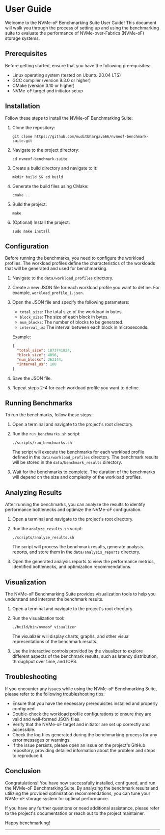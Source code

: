 # User Guide

Welcome to the NVMe-oF Benchmarking Suite User Guide! This document will walk you through the process of setting up and using the benchmarking suite to evaluate the performance of NVMe-over-Fabrics (NVMe-oF) storage systems.

## Prerequisites

Before getting started, ensure that you have the following prerequisites:

- Linux operating system (tested on Ubuntu 20.04 LTS)
- GCC compiler (version 9.3.0 or higher)
- CMake (version 3.10 or higher)
- NVMe-oF target and initiator setup

## Installation

Follow these steps to install the NVMe-oF Benchmarking Suite:

1. Clone the repository:
   ```
   git clone https://github.com/muditbhargava66/nvmeof-benchmark-suite.git
   ```

2. Navigate to the project directory:
   ```
   cd nvmeof-benchmark-suite
   ```

3. Create a build directory and navigate to it:
   ```
   mkdir build && cd build
   ```

4. Generate the build files using CMake:
   ```
   cmake ..
   ```

5. Build the project:
   ```
   make
   ```

6. (Optional) Install the project:
   ```
   sudo make install
   ```

## Configuration

Before running the benchmarks, you need to configure the workload profiles. The workload profiles define the characteristics of the workloads that will be generated and used for benchmarking.

1. Navigate to the `data/workload_profiles` directory.

2. Create a new JSON file for each workload profile you want to define. For example, `workload_profile_1.json`.

3. Open the JSON file and specify the following parameters:
   - `total_size`: The total size of the workload in bytes.
   - `block_size`: The size of each block in bytes.
   - `num_blocks`: The number of blocks to be generated.
   - `interval_us`: The interval between each block in microseconds.

   Example:
   ```json
   {
     "total_size": 1073741824,
     "block_size": 4096,
     "num_blocks": 262144,
     "interval_us": 100
   }
   ```

4. Save the JSON file.

5. Repeat steps 2-4 for each workload profile you want to define.

## Running Benchmarks

To run the benchmarks, follow these steps:

1. Open a terminal and navigate to the project's root directory.

2. Run the `run_benchmarks.sh` script:
   ```
   ./scripts/run_benchmarks.sh
   ```

   The script will execute the benchmarks for each workload profile defined in the `data/workload_profiles` directory. The benchmark results will be stored in the `data/benchmark_results` directory.

3. Wait for the benchmarks to complete. The duration of the benchmarks will depend on the size and complexity of the workload profiles.

## Analyzing Results

After running the benchmarks, you can analyze the results to identify performance bottlenecks and optimize the NVMe-oF configuration.

1. Open a terminal and navigate to the project's root directory.

2. Run the `analyze_results.sh` script:
   ```
   ./scripts/analyze_results.sh
   ```

   The script will process the benchmark results, generate analysis reports, and store them in the `data/analysis_reports` directory.

3. Open the generated analysis reports to view the performance metrics, identified bottlenecks, and optimization recommendations.

## Visualization

The NVMe-oF Benchmarking Suite provides visualization tools to help you understand and interpret the benchmark results.

1. Open a terminal and navigate to the project's root directory.

2. Run the visualization tool:
   ```
   ./build/bin/nvmeof_visualizer
   ```

   The visualizer will display charts, graphs, and other visual representations of the benchmark results.

3. Use the interactive controls provided by the visualizer to explore different aspects of the benchmark results, such as latency distribution, throughput over time, and IOPS.

## Troubleshooting

If you encounter any issues while using the NVMe-oF Benchmarking Suite, please refer to the following troubleshooting tips:

- Ensure that you have the necessary prerequisites installed and properly configured.
- Double-check the workload profile configurations to ensure they are valid and well-formed JSON files.
- Verify that the NVMe-oF target and initiator are set up correctly and accessible.
- Check the log files generated during the benchmarking process for any error messages or warnings.
- If the issue persists, please open an issue on the project's GitHub repository, providing detailed information about the problem and steps to reproduce it.

## Conclusion

Congratulations! You have now successfully installed, configured, and run the NVMe-oF Benchmarking Suite. By analyzing the benchmark results and utilizing the provided optimization recommendations, you can tune your NVMe-oF storage system for optimal performance.

If you have any further questions or need additional assistance, please refer to the project's documentation or reach out to the project maintainer.

Happy benchmarking!

---